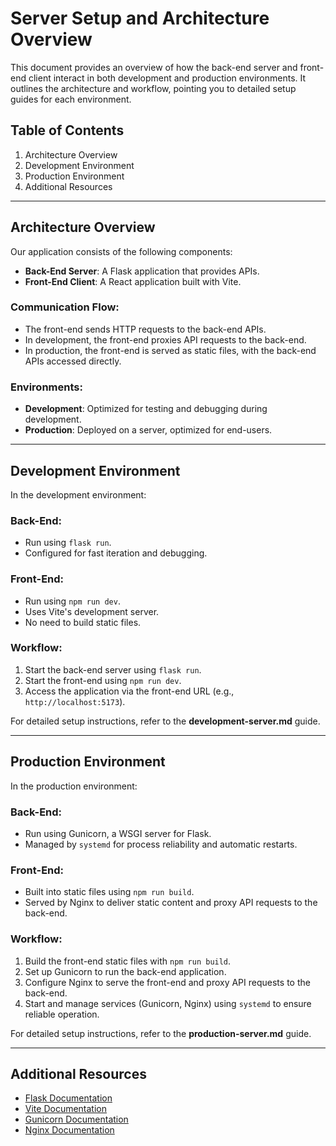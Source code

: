 # Server Setup and Architecture Overview

This document provides an overview of how the back-end server and front-end client interact in both development and production environments. It outlines the architecture and workflow, pointing you to detailed setup guides for each environment.

## Table of Contents

1. Architecture Overview
2. Development Environment
3. Production Environment
4. Additional Resources

---

## Architecture Overview

Our application consists of the following components:

- **Back-End Server**: A Flask application that provides APIs.
- **Front-End Client**: A React application built with Vite.

### Communication Flow:

- The front-end sends HTTP requests to the back-end APIs.
- In development, the front-end proxies API requests to the back-end.
- In production, the front-end is served as static files, with the back-end APIs accessed directly.

### Environments:

- **Development**: Optimized for testing and debugging during development.
- **Production**: Deployed on a server, optimized for end-users.

---

## Development Environment

In the development environment:

### Back-End:

- Run using `flask run`.
- Configured for fast iteration and debugging.

### Front-End:

- Run using `npm run dev`.
- Uses Vite's development server.
- No need to build static files.

### Workflow:

1. Start the back-end server using `flask run`.
2. Start the front-end using `npm run dev`.
3. Access the application via the front-end URL (e.g., `http://localhost:5173`).

For detailed setup instructions, refer to the **development-server.md** guide.

---

## Production Environment

In the production environment:

### Back-End:

- Run using Gunicorn, a WSGI server for Flask.
- Managed by `systemd` for process reliability and automatic restarts.

### Front-End:

- Built into static files using `npm run build`.
- Served by Nginx to deliver static content and proxy API requests to the back-end.

### Workflow:

1. Build the front-end static files with `npm run build`.
2. Set up Gunicorn to run the back-end application.
3. Configure Nginx to serve the front-end and proxy API requests to the back-end.
4. Start and manage services (Gunicorn, Nginx) using `systemd` to ensure reliable operation.

For detailed setup instructions, refer to the **production-server.md** guide.

---

## Additional Resources

- [Flask Documentation](https://flask.palletsprojects.com/)
- [Vite Documentation](https://vitejs.dev/)
- [Gunicorn Documentation](https://docs.gunicorn.org/)
- [Nginx Documentation](https://nginx.org/)
